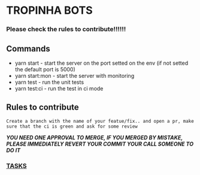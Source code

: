 # TROPINHA BOTS

### Please check the rules to contribute!!!!!!

## Commands

- yarn start - start the server on the port setted on the env (if not setted the default port is 5000)
- yarn start:mon - start the server with monitoring
- yarn test - run the unit tests
- yarn test:ci - run the test in ci mode

## Rules to contribute

`Create a branch with the name of your featue/fix.. and open a pr, make sure that the ci is green and ask for some review`

_**YOU NEED ONE APPROVAL TO MERGE, IF YOU MERGED BY MISTAKE, PLEASE IMMEDIATELY REVERT YOUR COMMIT YOUR CALL SOMEONE TO DO IT**_

### [TASKS](https://github.com/Rafael-Martins/TropinhaNews/projects/1)
